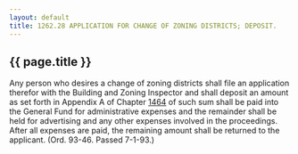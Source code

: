---
layout: default 
title: 1262.28 APPLICATION FOR CHANGE OF ZONING DISTRICTS; DEPOSIT.---

{{ page.title }}
----------------

Any person who desires a change of zoning districts shall file an
application therefor with the Building and Zoning Inspector and shall
deposit an amount as set forth in Appendix A of Chapter
[1464](58d37b9c.html) of such sum shall be paid into the General Fund
for administrative expenses and the remainder shall be held for
advertising and any other expenses involved in the proceedings. After
all expenses are paid, the remaining amount shall be returned to the
applicant. (Ord. 93-46. Passed 7-1-93.)
